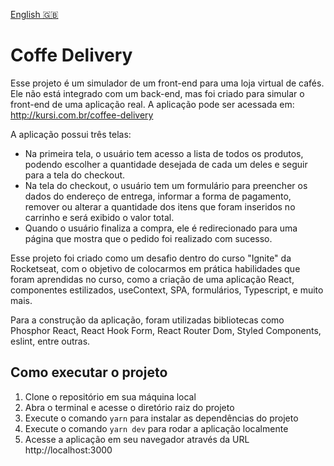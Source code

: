 [English 🇬🇧](README.md)

# Coffe Delivery

Esse projeto é um simulador de um front-end para uma loja virtual de cafés. Ele não está integrado com um back-end, mas foi criado para simular o front-end de uma aplicação real. A aplicação pode ser acessada em: http://kursi.com.br/coffee-delivery

A aplicação possui três telas:

- Na primeira tela, o usuário tem acesso a lista de todos os produtos, podendo escolher a quantidade desejada de cada um deles e seguir para a tela do checkout.
- Na tela do checkout, o usuário tem um formulário para preencher os dados do endereço de entrega, informar a forma de pagamento, remover ou alterar a quantidade dos itens que foram inseridos no carrinho e será exibido o valor total.
- Quando o usuário finaliza a compra, ele é redirecionado para uma página que mostra que o pedido foi realizado com sucesso.

Esse projeto foi criado como um desafio dentro do curso "Ignite" da Rocketseat, com o objetivo de colocarmos em prática habilidades que foram aprendidas no curso, como a criação de uma aplicação React, componentes estilizados, useContext, SPA, formulários, Typescript, e muito mais.

Para a construção da aplicação, foram utilizadas bibliotecas como Phosphor React, React Hook Form, React Router Dom, Styled Components, eslint, entre outras.

## Como executar o projeto
1. Clone o repositório em sua máquina local
2. Abra o terminal e acesse o diretório raiz do projeto
3. Execute o comando ```yarn``` para instalar as dependências do projeto
4. Execute o comando ```yarn dev``` para rodar a aplicação localmente
5. Acesse a aplicação em seu navegador através da URL http://localhost:3000
